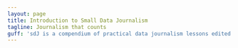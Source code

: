 ```yaml
---
layout: page
title: Introduction to Small Data Journalism
tagline: Journalism that counts
guff: 'sdJ is a compendium of practical data journalism lessons edited by Dan Nguyen.'
---
```





